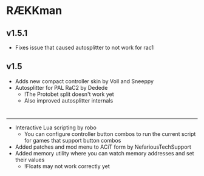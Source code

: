 # RÆKKman

## v1.5.1
- Fixes issue that caused autosplitter to not work for rac1

## v1.5
- Adds new compact controller skin by Voll and Sneeppy
- Autosplitter for PAL RaC2 by Dedede
  - !The Protobet split doesn't work yet
  - Also improved autosplitter internals  

#
---

- Interactive Lua scripting by robo
  - You can configure controller button combos to run the current script for games that support button combos
- Added patches and mod menu to ACiT form by NefariousTechSupport
- Added memory utility where you can watch memory addresses and set their values
  - !Floats may not work correctly yet